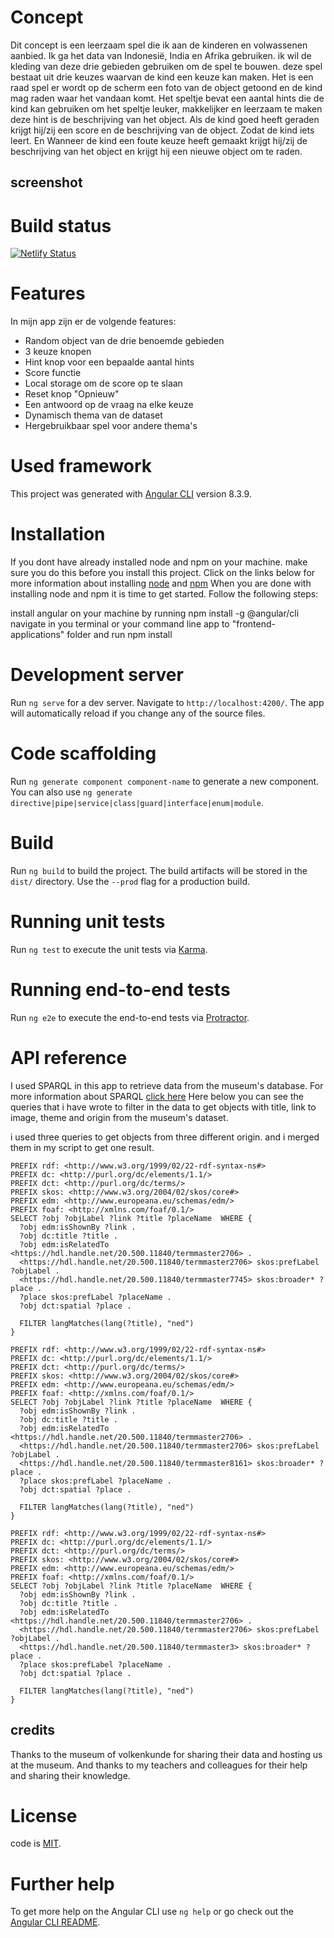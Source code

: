 # Concept
Dit concept is een leerzaam spel die ik aan de kinderen en volwassenen aanbied. Ik ga het data van Indonesië, India en Afrika gebruiken. ik wil de kleding van deze drie gebieden gebruiken om de spel te bouwen. deze spel bestaat uit drie keuzes waarvan de kind een keuze kan maken. Het is een raad spel er wordt op de scherm een foto van de object getoond en de kind mag raden waar het vandaan komt. Het speltje bevat een aantal hints die de kind kan gebruiken om het speltje leuker, makkelijker en leerzaam te maken deze hint is de beschrijving van het object. Als de kind goed heeft geraden krijgt hij/zij een score en de beschrijving van de object. Zodat de kind iets leert. En Wanneer de kind een foute keuze heeft gemaakt krijgt hij/zij de beschrijving van het object en krijgt hij een nieuwe object om te raden.

## screenshot

# Build status 
[![Netlify Status](https://api.netlify.com/api/v1/badges/9353f2b9-8e35-43d8-8ea7-cde5d9c9c4d2/deploy-status)](https://app.netlify.com/sites/vibrant-hoover-9ec993/deploys)

# Features
In mijn app zijn er de volgende features:
* Random object van de drie benoemde gebieden
* 3 keuze knopen 
* Hint knop voor een bepaalde aantal hints
* Score functie
* Local storage om de score op te slaan
* Reset knop "Opnieuw"
* Een antwoord op de vraag na elke keuze
* Dynamisch thema van de dataset 
* Hergebruikbaar spel voor andere thema's 

# Used framework
This project was generated with [Angular CLI](https://github.com/angular/angular-cli) version 8.3.9.

# Installation
If you dont have already installed node and npm on your machine. make sure you do this before you install this project. Click on the links below for more information about installing [node](https://nodejs.org/en/) and [npm](https://www.npmjs.com)
When you are done with installing node and npm it is time to get started. Follow the following steps:

install angular on your machine by running npm install -g @angular/cli
navigate in you terminal or your command line app to "frontend-applications" folder and run npm install

# Development server

Run `ng serve` for a dev server. Navigate to `http://localhost:4200/`. The app will automatically reload if you change any of the source files.

# Code scaffolding

Run `ng generate component component-name` to generate a new component. You can also use `ng generate directive|pipe|service|class|guard|interface|enum|module`.

# Build

Run `ng build` to build the project. The build artifacts will be stored in the `dist/` directory. Use the `--prod` flag for a production build.

# Running unit tests

Run `ng test` to execute the unit tests via [Karma](https://karma-runner.github.io).

# Running end-to-end tests

Run `ng e2e` to execute the end-to-end tests via [Protractor](http://www.protractortest.org/).

# API reference
I used SPARQL in this app to retrieve data from the museum's database. For more information about SPARQL [click here](https://nl.wikipedia.org/wiki/SPARQL)
Here below you can see the queries that i have wrote to filter in the data to get objects with title, link to image, theme and origin from the museum's dataset.

i used three queries to get objects from three different origin. and i merged them in my script to get one result.
```
PREFIX rdf: <http://www.w3.org/1999/02/22-rdf-syntax-ns#>
PREFIX dc: <http://purl.org/dc/elements/1.1/>
PREFIX dct: <http://purl.org/dc/terms/>
PREFIX skos: <http://www.w3.org/2004/02/skos/core#>
PREFIX edm: <http://www.europeana.eu/schemas/edm/>
PREFIX foaf: <http://xmlns.com/foaf/0.1/>
SELECT ?obj ?objLabel ?link ?title ?placeName  WHERE {
  ?obj edm:isShownBy ?link .
  ?obj dc:title ?title .
  ?obj edm:isRelatedTo <https://hdl.handle.net/20.500.11840/termmaster2706> .
  <https://hdl.handle.net/20.500.11840/termmaster2706> skos:prefLabel ?objLabel .
  <https://hdl.handle.net/20.500.11840/termmaster7745> skos:broader* ?place .
  ?place skos:prefLabel ?placeName .
  ?obj dct:spatial ?place .
  
  FILTER langMatches(lang(?title), "ned")
}

PREFIX rdf: <http://www.w3.org/1999/02/22-rdf-syntax-ns#>
PREFIX dc: <http://purl.org/dc/elements/1.1/>
PREFIX dct: <http://purl.org/dc/terms/>
PREFIX skos: <http://www.w3.org/2004/02/skos/core#>
PREFIX edm: <http://www.europeana.eu/schemas/edm/>
PREFIX foaf: <http://xmlns.com/foaf/0.1/>
SELECT ?obj ?objLabel ?link ?title ?placeName  WHERE {
  ?obj edm:isShownBy ?link .
  ?obj dc:title ?title .
  ?obj edm:isRelatedTo <https://hdl.handle.net/20.500.11840/termmaster2706> .
  <https://hdl.handle.net/20.500.11840/termmaster2706> skos:prefLabel ?objLabel .
  <https://hdl.handle.net/20.500.11840/termmaster8161> skos:broader* ?place .
  ?place skos:prefLabel ?placeName .
  ?obj dct:spatial ?place .
  
  FILTER langMatches(lang(?title), "ned")
} 

PREFIX rdf: <http://www.w3.org/1999/02/22-rdf-syntax-ns#>
PREFIX dc: <http://purl.org/dc/elements/1.1/>
PREFIX dct: <http://purl.org/dc/terms/>
PREFIX skos: <http://www.w3.org/2004/02/skos/core#>
PREFIX edm: <http://www.europeana.eu/schemas/edm/>
PREFIX foaf: <http://xmlns.com/foaf/0.1/>
SELECT ?obj ?objLabel ?link ?title ?placeName  WHERE {
  ?obj edm:isShownBy ?link .
  ?obj dc:title ?title .
  ?obj edm:isRelatedTo <https://hdl.handle.net/20.500.11840/termmaster2706> .
  <https://hdl.handle.net/20.500.11840/termmaster2706> skos:prefLabel ?objLabel .
  <https://hdl.handle.net/20.500.11840/termmaster3> skos:broader* ?place .
  ?place skos:prefLabel ?placeName .
  ?obj dct:spatial ?place .
  
  FILTER langMatches(lang(?title), "ned")
} 
```
  
## credits
Thanks to the museum of volkenkunde for sharing their data and hosting us at the museum. And thanks to my teachers and colleagues for their help and sharing their knowledge.

# License
code is [MIT](https://github.com/MohamadAlGhorani/frontend-applications/blob/master/LICENSE).

# Further help

To get more help on the Angular CLI use `ng help` or go check out the [Angular CLI README](https://github.com/angular/angular-cli/blob/master/README.md).

